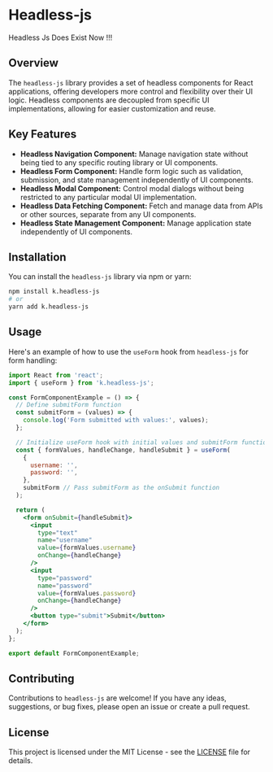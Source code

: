 # Headless-js


Headless Js Does Exist Now !!!



## Overview
The `headless-js` library provides a set of headless components for React applications, offering developers more control and flexibility over their UI logic. Headless components are decoupled from specific UI implementations, allowing for easier customization and reuse.

## Key Features
- **Headless Navigation Component:** Manage navigation state without being tied to any specific routing library or UI components.
- **Headless Form Component:** Handle form logic such as validation, submission, and state management independently of UI components.
- **Headless Modal Component:** Control modal dialogs without being restricted to any particular modal UI implementation.
- **Headless Data Fetching Component:** Fetch and manage data from APIs or other sources, separate from any UI components.
- **Headless State Management Component:** Manage application state independently of UI components.

## Installation
You can install the `headless-js` library via npm or yarn:


```bash
npm install k.headless-js
# or
yarn add k.headless-js
```

## Usage
Here's an example of how to use the `useForm` hook from `headless-js` for form handling:

```jsx
import React from 'react';
import { useForm } from 'k.headless-js';

const FormComponentExample = () => {
  // Define submitForm function
  const submitForm = (values) => {
    console.log('Form submitted with values:', values);
  };

  // Initialize useForm hook with initial values and submitForm function
  const { formValues, handleChange, handleSubmit } = useForm(
    {
      username: '',
      password: '',
    },
    submitForm // Pass submitForm as the onSubmit function
  );

  return (
    <form onSubmit={handleSubmit}>
      <input
        type="text"
        name="username"
        value={formValues.username}
        onChange={handleChange}
      />
      <input
        type="password"
        name="password"
        value={formValues.password}
        onChange={handleChange}
      />
      <button type="submit">Submit</button>
    </form>
  );
};

export default FormComponentExample;
```

## Contributing
Contributions to `headless-js` are welcome! If you have any ideas, suggestions, or bug fixes, please open an issue or create a pull request.

## License
This project is licensed under the MIT License - see the [LICENSE](LICENSE) file for details.
